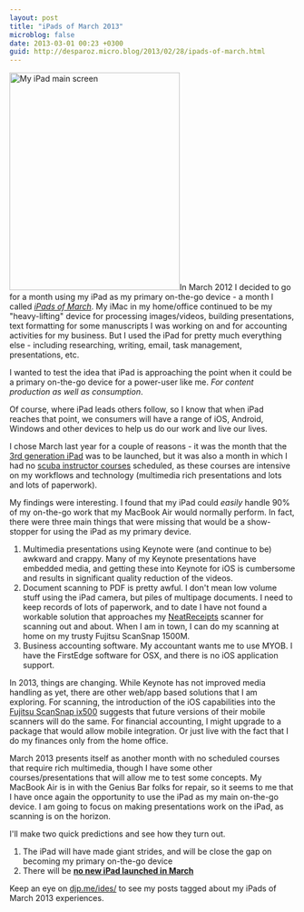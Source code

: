 ```yaml
---
layout: post
title: "iPads of March 2013"
microblog: false
date: 2013-03-01 00:23 +0300
guid: http://desparoz.micro.blog/2013/02/28/ipads-of-march.html
---
```

<p><img height="383" alt="My iPad main screen" width="300" class src="http://desparoz.me/uploads/2017/b23e112283.jpg" />In March 2012 I decided to go for a month using my iPad as my primary on-the-go device - a month I called <a href="http://djp.me/ides/"><em>iPads of March</em></a>. My iMac in my home/office continued to be my "heavy-lifting" device for processing images/videos, building presentations, text formatting  for some manuscripts I was working on and for accounting activities for my business. But I used the iPad for pretty much everything else - including researching, writing, email, task management, presentations, etc.</p>
<p>I wanted to test the idea that iPad is approaching the point when it could be a primary on-the-go device for a power-user like me. <em>For content production as well as consumption</em>.</p>
<p>Of course, where iPad leads others follow, so I know that when iPad reaches that point, we consumers will have a range of iOS, Android, Windows and other devices to help us do our work and live our lives.</p>
<p>I chose March last year for a couple of reasons - it was the month that the <a href="/blog/2012/03/09/new-ipad-launch-and-my-predictions">3rd generation iPad</a> was to be launched, but it was also a month in which I had no <a href="http://static.squarespace.com/static/50125136c4aa13a9a2853087/51552f40e4b0868e8c0e37e6/51552f7ce4b0868e8c0e3dad/1364537212412/#img">scuba instructor courses</a> scheduled, as these courses are intensive on my workflows and technology (multimedia rich presentations and lots and lots of paperwork).</p>
<p>My findings were interesting. I found that my iPad could <em>easily</em> handle 90% of my on-the-go work that my MacBook Air would normally perform. In fact, there were three main things that were missing that would be a show-stopper for using the iPad as my primary device.</p>
<ol>
<li>Multimedia presentations using Keynote were (and continue to be) awkward and crappy. Many of my Keynote presentations have embedded media, and getting these into Keynote for iOS is cumbersome and results in significant quality reduction of the videos.</li>
<li>Document scanning to PDF is pretty awful. I don't mean low volume stuff using the iPad camera, but piles of multipage documents. I need to keep records of lots of paperwork, and to date I have not found a workable solution that approaches my <a href="http://www.neat.com/products/neatreceipts">NeatReceipts</a> scanner for scanning out and about. When I am in town, I can do my scanning at home on my trusty Fujitsu ScanSnap 1500M.</li>
<li>Business accounting software. My accountant wants me to use MYOB. I have the FirstEdge software for OSX, and there is no iOS application support.</li>
</ol>
<p>In 2013, things are changing. While Keynote has not improved media handling as yet, there are other web/app based solutions that I am exploring. For scanning, the introduction of the iOS capabilities into the <a href="http://scanners.fcpa.fujitsu.com/scansnap11/iX500.html">Fujitsu ScanSnap ix500</a> suggests that future versions of their mobile scanners will do the same. For financial accounting, I might upgrade to a package that would allow mobile integration. Or just live with the fact that I do my finances only from the home office.</p>
<p>March 2013 presents itself as another month with no scheduled courses that require rich multimedia, though I have some other courses/presentations that will allow me to test some concepts. My MacBook Air is in with the Genius Bar folks for repair, so it seems to me that I have once again the opportunity to use the iPad as my main on-the-go device. I am going to focus on making presentations work on the iPad, as scanning is on the horizon.</p>
<p>I'll make two quick predictions and see how they turn out.</p>
<ol>
<li>The iPad will have made giant strides, and will be close the gap on becoming my primary on-the-go device</li>
<li>There will be <a href="/blog/2012/12/24/new-ipad-in-march-predictions"><strong>no new iPad launched in March</strong></a></li>
</ol>
<p>Keep an eye on <a href="http://djp.me/ides/">djp.me/ides/</a> to see my posts tagged about my iPads of March 2013 experiences.</p>
